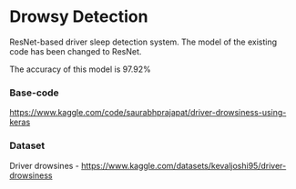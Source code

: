 # Drowsy Detection

ResNet-based driver sleep detection system.
The model of the existing code has been changed to ResNet.

The accuracy of this model is 97.92%

### Base-code
https://www.kaggle.com/code/saurabhprajapat/driver-drowsiness-using-keras

### Dataset
Driver drowsines - https://www.kaggle.com/datasets/kevaljoshi95/driver-drowsiness
